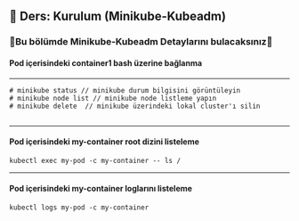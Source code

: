 ## 🧑 Ders: Kurulum (Minikube-Kubeadm)

### 📗Bu bölümde Minikube-Kubeadm Detaylarını bulacaksınız📗

#### Pod içerisindeki container1 bash üzerine bağlanma
***
```
# minikube status // minikube durum bilgisini görüntüleyin
# minikube node list // minikube node listleme yapın
# minikube delete  // minikube üzerindeki lokal cluster'ı silin


```
***
#### Pod içerisindeki my-container root dizini listeleme
```
kubectl exec my-pod -c my-container -- ls / 
```
***
#### Pod içerisindeki my-container loglarını listeleme
```
kubectl logs my-pod -c my-container 
```
